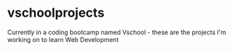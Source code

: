 # vschoolprojects
Currently in a coding bootcamp named Vschool - these are the projects I'm working on to learn Web Development
